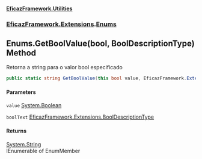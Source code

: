 #### [EficazFramework.Utilities](EficazFrameworkUtilities.md 'EficazFramework Utilities')
### [EficazFramework.Extensions](EficazFrameworkUtilities.md#EficazFramework_Extensions 'EficazFramework.Extensions').[Enums](Enums.md 'EficazFramework.Extensions.Enums')
## Enums.GetBoolValue(bool, BoolDescriptionType) Method
Retorna a string para o valor bool especificado  
```csharp
public static string GetBoolValue(this bool value, EficazFramework.Extensions.BoolDescriptionType boolText=EficazFramework.Extensions.BoolDescriptionType.YesNo);
```
#### Parameters
<a name='EficazFramework_Extensions_Enums_GetBoolValue(bool_EficazFramework_Extensions_BoolDescriptionType)_value'></a>
`value` [System.Boolean](https://docs.microsoft.com/en-us/dotnet/api/System.Boolean 'System.Boolean')  
  
<a name='EficazFramework_Extensions_Enums_GetBoolValue(bool_EficazFramework_Extensions_BoolDescriptionType)_boolText'></a>
`boolText` [EficazFramework.Extensions.BoolDescriptionType](https://docs.microsoft.com/en-us/dotnet/api/EficazFramework.Extensions.BoolDescriptionType 'EficazFramework.Extensions.BoolDescriptionType')  
  
#### Returns
[System.String](https://docs.microsoft.com/en-us/dotnet/api/System.String 'System.String')  
IEnumerable of EnumMember
